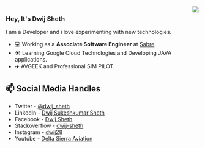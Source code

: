 <img align='right' src="https://github-readme-stats.vercel.app/api?username=dwij2812&show_icons=true&hide_rank=true">

### Hey, It's Dwij Sheth
I am a Developer and i love experimenting with new technologies.

- 💻 Working as a **Associate Software Engineer** at [Sabre](https://www.sabre.com).
- ☀️ Learning Google Cloud Technologies and Developing JAVA applications.
- ✈️️ AVGEEK and Professional SIM PILOT.

## 📫 Social Media Handles
- Twitter - [@dwij_sheth](https://twitter.com/dwij_sheth)
- LinkedIn - [Dwij Sukeshkumar Sheth](https://in.linkedin.com/in/dwij28)
- Facebook - [Dwij Sheth](https://www.facebook.com/dwijsheth28/)
- Stackoverflow - [dwij-sheth](https://stackoverflow.com/users/10005073/dwij-sheth?tab=profile)
- Instagram - [dwij28](https://www.instagram.com/dwij28/)
- Youtube - [Delta Sierra Aviation](https://www.youtube.com/channel/UCeQkigleDAvgv4n4EeqH_Wg)
